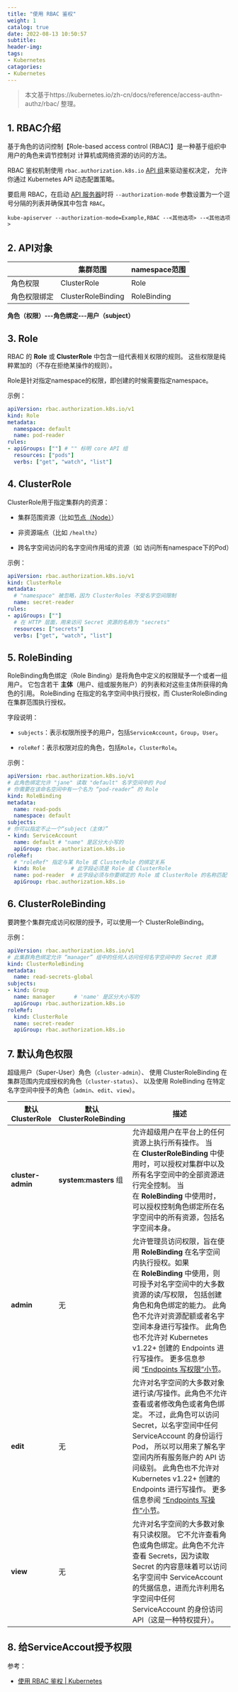 ```yaml
---
title: "使用 RBAC 鉴权"
weight: 1
catalog: true
date: 2022-08-13 10:50:57
subtitle:
header-img: 
tags:
- Kubernetes
catagories:
- Kubernetes
---
```


> 本文基于https://kubernetes.io/zh-cn/docs/reference/access-authn-authz/rbac/ 整理。

## 1. RBAC介绍

基于角色的访问控制【Role-based access control (RBAC)】是一种基于组织中用户的角色来调节控制对 计算机或网络资源的访问的方法。

RBAC 鉴权机制使用 `rbac.authorization.k8s.io` [API 组](https://kubernetes.io/zh-cn/docs/concepts/overview/kubernetes-api/#api-groups-and-versioning)来驱动鉴权决定， 允许你通过 Kubernetes API 动态配置策略。

要启用 RBAC，在启动 [API 服务器](https://kubernetes.io/zh-cn/docs/concepts/overview/components/#kube-apiserver)时将 `--authorization-mode` 参数设置为一个逗号分隔的列表并确保其中包含 `RBAC`。

```shell
kube-apiserver --authorization-mode=Example,RBAC --<其他选项> --<其他选项>
```

## 2. API对象

|        | 集群范围               | namespace范围 |
| ------ | ------------------ | ----------- |
| 角色权限   | ClusterRole        | Role        |
| 角色权限绑定 | ClusterRoleBinding | RoleBinding |

**角色（权限）---角色绑定---用户（subject）**

## 3. Role

RBAC 的 **Role** 或 **ClusterRole** 中包含一组代表相关权限的规则。 这些权限是纯粹累加的（不存在拒绝某操作的规则）。

Role是针对指定namespace的权限，即创建的时候需要指定namespace。

示例：

```yaml
apiVersion: rbac.authorization.k8s.io/v1
kind: Role
metadata:
  namespace: default
  name: pod-reader
rules:
- apiGroups: [""] # "" 标明 core API 组
  resources: ["pods"]
  verbs: ["get", "watch", "list"]
```

## 4. ClusterRole

ClusterRole用于指定集群内的资源：

- 集群范围资源（比如[节点（Node）](https://kubernetes.io/zh-cn/docs/concepts/architecture/nodes/)）

- 非资源端点（比如 `/healthz`）

- 跨名字空间访问的名字空间作用域的资源（如 访问所有namespace下的Pod）

示例：

```yaml
apiVersion: rbac.authorization.k8s.io/v1
kind: ClusterRole
metadata:
  # "namespace" 被忽略，因为 ClusterRoles 不受名字空间限制
  name: secret-reader
rules:
- apiGroups: [""]
  # 在 HTTP 层面，用来访问 Secret 资源的名称为 "secrets"
  resources: ["secrets"]
  verbs: ["get", "watch", "list"]
```

## 5. RoleBinding

RoleBinding角色绑定（Role Binding）是将角色中定义的权限赋予一个或者一组用户。 它包含若干 **主体**（用户、组或服务账户）的列表和对这些主体所获得的角色的引用。 RoleBinding 在指定的名字空间中执行授权，而 ClusterRoleBinding 在集群范围执行授权。

字段说明：

- `subjects`：表示权限所授予的用户，包括`ServiceAccount`，`Group`，`User`。

- `roleRef`：表示权限对应的角色，包括`Role`，`ClusterRole`。

示例：

```yaml
apiVersion: rbac.authorization.k8s.io/v1
# 此角色绑定允许 "jane" 读取 "default" 名字空间中的 Pod
# 你需要在该命名空间中有一个名为 “pod-reader” 的 Role
kind: RoleBinding
metadata:
  name: read-pods
  namespace: default
subjects:
# 你可以指定不止一个“subject（主体）”
- kind: ServiceAccount
  name: default # "name" 是区分大小写的
  apiGroup: rbac.authorization.k8s.io
roleRef:
  # "roleRef" 指定与某 Role 或 ClusterRole 的绑定关系
  kind: Role        # 此字段必须是 Role 或 ClusterRole
  name: pod-reader  # 此字段必须与你要绑定的 Role 或 ClusterRole 的名称匹配
  apiGroup: rbac.authorization.k8s.io
```

## 6. ClusterRoleBinding

要跨整个集群完成访问权限的授予，可以使用一个 ClusterRoleBinding。

示例：

```yaml
apiVersion: rbac.authorization.k8s.io/v1
# 此集群角色绑定允许 “manager” 组中的任何人访问任何名字空间中的 Secret 资源
kind: ClusterRoleBinding
metadata:
  name: read-secrets-global
subjects:
- kind: Group
  name: manager      # 'name' 是区分大小写的
  apiGroup: rbac.authorization.k8s.io
roleRef:
  kind: ClusterRole
  name: secret-reader
  apiGroup: rbac.authorization.k8s.io
```

## 7. 默认角色权限

超级用户（Super-User）角色（`cluster-admin`）、 使用 ClusterRoleBinding 在集群范围内完成授权的角色（`cluster-status`）、 以及使用 RoleBinding 在特定名字空间中授予的角色（`admin`、`edit`、`view`）。

| 默认 ClusterRole    | 默认 ClusterRoleBinding | 描述                                                                                                                                                                                                                                                                                                              |
| ----------------- | --------------------- | --------------------------------------------------------------------------------------------------------------------------------------------------------------------------------------------------------------------------------------------------------------------------------------------------------------- |
| **cluster-admin** | **system:masters** 组  | 允许超级用户在平台上的任何资源上执行所有操作。 当在 **ClusterRoleBinding** 中使用时，可以授权对集群中以及所有名字空间中的全部资源进行完全控制。 当在 **RoleBinding** 中使用时，可以授权控制角色绑定所在名字空间中的所有资源，包括名字空间本身。                                                                                                                                                                   |
| **admin**         | 无                     | 允许管理员访问权限，旨在使用 **RoleBinding** 在名字空间内执行授权。如果在 **RoleBinding** 中使用，则可授予对名字空间中的大多数资源的读/写权限， 包括创建角色和角色绑定的能力。 此角色不允许对资源配额或者名字空间本身进行写操作。 此角色也不允许对 Kubernetes v1.22+ 创建的 Endpoints 进行写操作。 更多信息参阅 [“Endpoints 写权限”小节](https://kubernetes.io/zh-cn/docs/reference/access-authn-authz/rbac/#write-access-for-endpoints)。 |
| **edit**          | 无                     | 允许对名字空间的大多数对象进行读/写操作。此角色不允许查看或者修改角色或者角色绑定。 不过，此角色可以访问 Secret，以名字空间中任何 ServiceAccount 的身份运行 Pod， 所以可以用来了解名字空间内所有服务账户的 API 访问级别。 此角色也不允许对 Kubernetes v1.22+ 创建的 Endpoints 进行写操作。 更多信息参阅 [“Endpoints 写操作”小节](https://kubernetes.io/zh-cn/docs/reference/access-authn-authz/rbac/#write-access-for-endpoints)。      |
| **view**          | 无                     | 允许对名字空间的大多数对象有只读权限。 它不允许查看角色或角色绑定。此角色不允许查看 Secrets，因为读取 Secret 的内容意味着可以访问名字空间中 ServiceAccount 的凭据信息，进而允许利用名字空间中任何 ServiceAccount 的身份访问 API（这是一种特权提升）。                                                                                                                                                           |

## 8. 给ServiceAccout授予权限

参考：

- [使用 RBAC 鉴权 | Kubernetes](https://kubernetes.io/zh-cn/docs/reference/access-authn-authz/rbac/)
